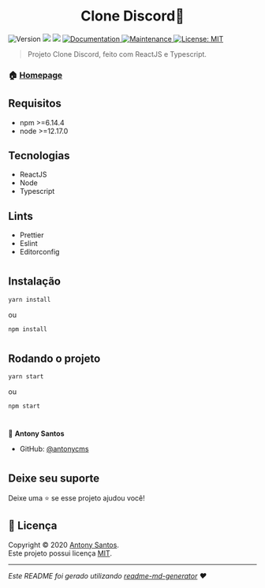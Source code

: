<h1 align="center">Clone Discord👋</h1>
<p>
  <img alt="Version" src="https://img.shields.io/badge/version-1.0.0-blue.svg?cacheSeconds=2592000" />
  <img src="https://img.shields.io/badge/npm-%3E%3D6.14.4-blue.svg" />
  <img src="https://img.shields.io/badge/node-%3E%3D12.17.0-blue.svg" />
  <a href="https://github.com/antonycms/clone-discord#readme" target="_blank">
    <img alt="Documentation" src="https://img.shields.io/badge/documentation-yes-brightgreen.svg" />
  </a>
  <a href="https://github.com/antonycms/clone-discord/graphs/commit-activity" target="_blank">
    <img alt="Maintenance" src="https://img.shields.io/badge/Maintained%3F-yes-green.svg" />
  </a>
  <a href="https://github.com/antonycms/clone-discord/blob/master/LICENSE" target="_blank">
    <img alt="License: MIT" src="https://img.shields.io/github/license/antonycms/clone-discord" />
  </a>
</p>

> Projeto Clone Discord, feito com ReactJS e Typescript.

<!-- <img  align="center" src="./assets/techno-print.png"/> -->

### 🏠 [Homepage](https://github.com/antonycms/techno)

## Requisitos

- npm >=6.14.4
- node >=12.17.0

## Tecnologias
- ReactJS
- Node
- Typescript

## Lints
- Prettier
- Eslint
- Editorconfig

#
## Instalação

```sh
yarn install
```
ou
```sh
npm install
```
#
## Rodando o projeto

```sh
yarn start
```
ou
```sh
npm start
```

#

👤 **Antony Santos**

* GitHub: [@antonycms](https://github.com/antonycms)

#
## Deixe seu suporte

Deixe uma ⭐️ se esse projeto ajudou você!

## 📝 Licença

Copyright © 2020 [Antony Santos](https://github.com/antonycms).<br />
Este projeto possui licença [MIT](hhttps://github.com/antonycms/clone-discord/blob/master/LICENSE).

***
_Este README foi gerado utilizando [readme-md-generator](https://github.com/kefranabg/readme-md-generator) ❤️_